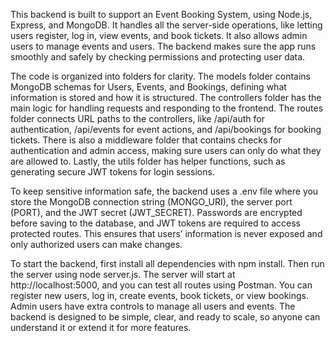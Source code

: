 This backend is built to support an Event Booking System, using Node.js, Express, and MongoDB. It handles all the server-side operations, like letting users register, log in, view events, and book tickets. It also allows admin users to manage events and users. The backend makes sure the app runs smoothly and safely by checking permissions and protecting user data.

The code is organized into folders for clarity. The models folder contains MongoDB schemas for Users, Events, and Bookings, defining what information is stored and how it is structured. The controllers folder has the main logic for handling requests and responding to the frontend. The routes folder connects URL paths to the controllers, like /api/auth for authentication, /api/events for event actions, and /api/bookings for booking tickets. There is also a middleware folder that contains checks for authentication and admin access, making sure users can only do what they are allowed to. Lastly, the utils folder has helper functions, such as generating secure JWT tokens for login sessions.

To keep sensitive information safe, the backend uses a .env file where you store the MongoDB connection string (MONGO_URI), the server port (PORT), and the JWT secret (JWT_SECRET). Passwords are encrypted before saving to the database, and JWT tokens are required to access protected routes. This ensures that users’ information is never exposed and only authorized users can make changes.

To start the backend, first install all dependencies with npm install. Then run the server using node server.js. The server will start at http://localhost:5000, and you can test all routes using Postman. You can register new users, log in, create events, book tickets, or view bookings. Admin users have extra controls to manage all users and events. The backend is designed to be simple, clear, and ready to scale, so anyone can understand it or extend it for more features.